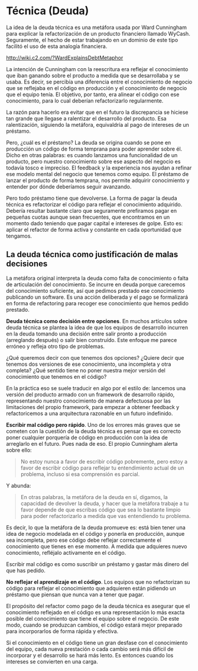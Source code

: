 # Técnica (Deuda)

La idea de la deuda técnica es una metáfora usada por Ward Cunningham para explicar la refactorización de un producto financiero llamado WyCash. Seguramente, el hecho de estar trabajando en un dominio de este tipo facilitó el uso de esta analogía financiera. 

http://wiki.c2.com/?WardExplainsDebtMetaphor

La intención de Cunningham con la reescritura era reflejar el conocimiento que iban ganando sobre el producto a medida que se desarrollaba y se usaba. Es decir, se percibía una diferencia entre el conocimiento de negocio que se reflejaba en el código en producción y el conocimiento de negocio que el equipo tenía. El objetivo, por tanto, era alinear el código con ese conocimiento, para lo cual deberían refactorizarlo regularmente.

La razón para hacerlo era evitar que en el futuro la discrepancia se hiciese tan grande que llegase a ralentizar el desarrollo del producto. Esa ralentización, siguiendo la metáfora, equivaldría al pago de intereses de un préstamo.

Pero, ¿cuál es el préstamo? La deuda se origina cuando se pone en producción un código de forma temprana para poder aprender sobre él. Dicho en otras palabras: es cuando lanzamos una funcionalidad de un producto, pero nuestro conocimiento sobre ese aspecto del negocio es todavía tosco e impreciso. El feedback y la experiencia nos ayudan a refinar ese modelo mental del negocio que tenemos como equipo. El préstamo de lanzar el producto de forma temprana, nos permite adquirir conocimiento y entender por dónde deberíamos seguir avanzando.

Pero todo préstamo tiene que devolverse. La forma de pagar la deuda técnica es refactorizar el código para reflejar el conocimiento adquirido. Debería resultar bastante claro que seguramente prefiramos pagar en pequeñas cuotas aunque sean frecuentes, que encontramos en un momento dado teniendo que pagar capital e intereses de golpe. Esto es: aplicar el refactor de forma activa y constante en cada oportunidad que tengamos.

## La deuda técnica como justificación de malas decisiones

La metáfora original interpreta la deuda como falta de conocimiento o falta de articulación del conocimiento. Se incurre en deuda porque carecemos del conocimiento suficiente, así que pedimos prestado ese conocimiento publicando un software. Es una acción deliberada y el pago se formalizará en forma de refactoring para recoger ese conocimiento que hemos pedido prestado.

**Deuda técnica como decisión entre opciones**. En muchos artículos sobre deuda técnica se plantea la idea de que los equipos de desarrollo incurren en la deuda tomando una decisión entre salir pronto a producción (arreglando después) o salir bien construído. Este enfoque me parece erróneo y refleja otro tipo de problemas.

¿Qué queremos decir con que tenemos dos opciones? ¿Quiere decir que tenemos dos versiones de ese conocimiento, una incompleta y otra completa? ¿Qué sentido tiene no poner nuestra mejor versión del conocimiento que tenemos en el código?

En la práctica eso se suele traducir en algo por el estilo de: lancemos una versión del producto armado con un framework de desarrollo rápido, representando nuestro conocimiento de manera defectuosa por las limitaciones del propio framework, para empezar a obtener feedback y refactoricemos a una arquitectura razonable en un futuro indefinido.

**Escribir mal código pero rápido**. Uno de los errores más graves que se cometen con la cuestión de la deuda técnica es pensar que es correcto poner cualquier porquería de código en producción con la idea de arreglarlo en el futuro. Pues nada de eso. El propio Cunningham alerta sobre ello:

> No estoy nunca a favor de escribir código pobremente, pero estoy a favor de escribir código para reflejar tu entendimiento actual de un problema, incluso si esa comprensión es parcial. 

Y abunda:

> En otras palabras, la metáfora de la deuda en sí, digamos, la capacidad de devolver la deuda, y hacer que la metáfora trabaje a tu favor depende de que escribas código que sea lo bastante limpio para poder refactorizarlo a medida que vas entendiendo tu problema.

Es decir, lo que la metáfora de la deuda promueve es: está bien tener una idea de negocio modelada en el código y ponerla en producción, aunque sea incompleta, pero ese código debe reflejar correctamente el conocimiento que tienes en ese momento. A medida que adquieres nuevo conocimiento, refléjalo activamente en el código.

Escribir mal código es como suscribir un préstamo y gastar más dinero del que has pedido.

**No reflejar el aprendizaje en el código**. Los equipos que no refactorizan su código para reflejar el conocimiento que adquieren están pidiendo un préstamo que piensan que nunca van a tener que pagar.

El propósito del refactor como pago de la deuda técnica es asegurar que el conocimiento reflejado en el código es una representación lo más exacta posible del conocimiento que tiene el equipo sobre el negocio. De este modo, cuando se produzcan cambios, el código estará mejor preparado para incorporarlos de forma rápida y efectiva.

Si el conocimiento en el código tiene un gran desfase con el conocimiento del equipo, cada nueva prestación o cada cambio será más difícil de incorporar y el desarrollo se hará más lento. Es entonces cuando los intereses se convierten en una carga.



